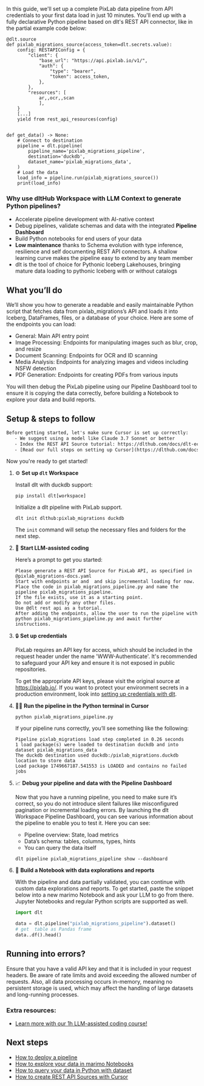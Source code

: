 In this guide, we'll set up a complete PixLab data pipeline from API credentials to your first data load in just 10 minutes. You'll end up with a fully declarative Python pipeline based on dlt's REST API connector, like in the partial example code below:

```python-outcome
@dlt.source
def pixlab_migrations_source(access_token=dlt.secrets.value):
    config: RESTAPIConfig = {
        "client": {
            "base_url": "https://api.pixlab.io/v1/",
            "auth": {
                "type": "bearer",
                "token": access_token,
            },
        },
        "resources": [
            ar,,ocr,,scan
            ],
    }
    [...]
    yield from rest_api_resources(config)


def get_data() -> None:
    # Connect to destination
    pipeline = dlt.pipeline(
        pipeline_name='pixlab_migrations_pipeline',
        destination='duckdb',
        dataset_name='pixlab_migrations_data', 
    )
    # Load the data
    load_info = pipeline.run(pixlab_migrations_source())
    print(load_info) 
```

### Why use dltHub Workspace with LLM Context to generate Python pipelines?

- Accelerate pipeline development with AI-native context
- Debug pipelines, validate schemas and data with the integrated **Pipeline Dashboard**
- Build Python notebooks for end users of your data
- **Low maintenance** thanks to Schema evolution with type inference, resilience and self documenting REST API connectors. A shallow learning curve makes the pipeline easy to extend by any team member
- dlt is the tool of choice for Pythonic Iceberg Lakehouses, bringing mature data loading to pythonic Iceberg with or without catalogs

## What you’ll do

We’ll show you how to generate a readable and easily maintainable Python script that fetches data from pixlab_migrations’s API and loads it into Iceberg, DataFrames, files, or a database of your choice. Here are some of the endpoints you can load:

- General: Main API entry point
- Image Processing: Endpoints for manipulating images such as blur, crop, and resize
- Document Scanning: Endpoints for OCR and ID scanning
- Media Analysis: Endpoints for analyzing images and videos including NSFW detection
- PDF Generation: Endpoints for creating PDFs from various inputs

You will then debug the PixLab pipeline using our Pipeline Dashboard tool to ensure it is copying the data correctly, before building a Notebook to explore your data and build reports.

## Setup & steps to follow

```default
Before getting started, let's make sure Cursor is set up correctly:
   - We suggest using a model like Claude 3.7 Sonnet or better
   - Index the REST API Source tutorial: https://dlthub.com/docs/dlt-ecosystem/verified-sources/rest_api/ and add it to context as **@dlt rest api**
   - [Read our full steps on setting up Cursor](https://dlthub.com/docs/dlt-ecosystem/llm-tooling/cursor-restapi#23-configuring-cursor-with-documentation)
```

Now you're ready to get started!

1. ⚙️ **Set up `dlt` Workspace**
    
    Install dlt with duckdb support:
    ```shell
    pip install dlt[workspace]
    ```

    Initialize a dlt pipeline with PixLab support.
    ```shell
    dlt init dlthub:pixlab_migrations duckdb
    ```

    The `init` command will setup the necessary files and folders for the next step.
    
2. 🤠 **Start LLM-assisted coding**
    
    Here’s a prompt to get you started:
    
    ```prompt
    Please generate a REST API Source for PixLab API, as specified in @pixlab_migrations-docs.yaml 
    Start with endpoints ar and  and skip incremental loading for now. 
    Place the code in pixlab_migrations_pipeline.py and name the pipeline pixlab_migrations_pipeline. 
    If the file exists, use it as a starting point. 
    Do not add or modify any other files. 
    Use @dlt rest api as a tutorial. 
    After adding the endpoints, allow the user to run the pipeline with python pixlab_migrations_pipeline.py and await further instructions.
    ```

    
3. 🔒 **Set up credentials** 
    
    PixLab requires an API key for access, which should be included in the request header under the name 'WWW-Authenticate'. It's recommended to safeguard your API key and ensure it is not exposed in public repositories.
    
    To get the appropriate API keys, please visit the original source at https://pixlab.io/.
    If you want to protect your environment secrets in a production environment, look into [setting up credentials with dlt](https://dlthub.com/docs/walkthroughs/add_credentials).
    
4. 🏃‍♀️ **Run the pipeline in the Python terminal in Cursor**
    
    ```shell
    python pixlab_migrations_pipeline.py
    ```
    
    If your pipeline runs correctly, you’ll see something like the following:
    
    ```shell
    Pipeline pixlab_migrations load step completed in 0.26 seconds
    1 load package(s) were loaded to destination duckdb and into dataset pixlab_migrations_data
    The duckdb destination used duckdb:/pixlab_migrations.duckdb location to store data
    Load package 1749667187.541553 is LOADED and contains no failed jobs
    ```
    
5. 📈 **Debug your pipeline and data with the Pipeline Dashboard**

    Now that you have a running pipeline, you need to make sure it’s correct, so you do not introduce silent failures like misconfigured pagination or incremental loading errors. By launching the dlt Workspace Pipeline Dashboard, you can see various information about the pipeline to enable you to test it. Here you can see:
    - Pipeline overview: State, load metrics
    - Data’s schema: tables, columns, types, hints
    - You can query the data itself
    
    ```shell
    dlt pipeline pixlab_migrations_pipeline show --dashboard
    ```
    
6. 🐍 **Build a Notebook with data explorations and reports**

    With the pipeline and data partially validated, you can continue with custom data explorations and reports. To get started, paste the snippet below into a new marimo Notebook and ask your LLM to go from there. Jupyter Notebooks and regular Python scripts are supported as well.

    
    ```python
    import dlt

   data = dlt.pipeline("pixlab_migrations_pipeline").dataset()
   # get  table as Pandas frame
   data..df().head()
    ```

## Running into errors?

Ensure that you have a valid API key and that it is included in your request headers. Be aware of rate limits and avoid exceeding the allowed number of requests. Also, all data processing occurs in-memory, meaning no persistent storage is used, which may affect the handling of large datasets and long-running processes.

### Extra resources:

- [Learn more with our 1h LLM-assisted coding course!](https://www.youtube.com/watch?v=GGid70rnJuM)

## Next steps

- [How to deploy a pipeline](https://dlthub.com/docs/walkthroughs/deploy-a-pipeline)
- [How to explore your data in marimo Notebooks](https://dlthub.com/docs/general-usage/dataset-access/marimo)
- [How to query your data in Python with dataset](https://dlthub.com/docs/general-usage/dataset-access/dataset)
- [How to create REST API Sources with Cursor](https://dlthub.com/docs/dlt-ecosystem/llm-tooling/cursor-restapi)